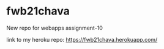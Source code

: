 # fwb21chava

New repo for webapps assignment-10

link to my heroku repo: <https://fwb21chava.herokuapp.com/>
